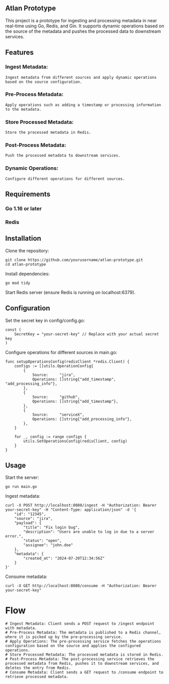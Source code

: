 ## Atlan Prototype
This project is a prototype for ingesting and processing metadata in near real-time using Go, Redis, and Gin. It supports dynamic operations based on the source of the metadata and pushes the processed data to downstream services.

## Features
### Ingest Metadata:
    Ingest metadata from different sources and apply dynamic operations based on the source configuration.
### Pre-Process Metadata: 
    Apply operations such as adding a timestamp or processing information to the metadata.
### Store Processed Metadata: 
    Store the processed metadata in Redis.
### Post-Process Metadata: 
    Push the processed metadata to downstream services.
### Dynamic Operations: 
    Configure different operations for different sources.

## Requirements
### Go 1.16 or later
### Redis

## Installation

Clone the repository:

    git clone https://github.com/yourusername/atlan-prototype.git
    cd atlan-prototype
    
Install dependencies:
      
    go mod tidy
    
Start Redis server (ensure Redis is running on localhost:6379).

## Configuration
Set the secret key in config/config.go:

    const (
        SecretKey = "your-secret-key" // Replace with your actual secret key
    )
    
Configure operations for different sources in main.go:

    func setupOperationsConfig(redisClient *redis.Client) {
        configs := []utils.OperationConfig{
            {
                Source:     "jira",
                Operations: []string{"add_timestamp", "add_processing_info"},
            },
            {
                Source:     "github",
                Operations: []string{"add_timestamp"},
            },
            {
                Source:     "serviceX",
                Operations: []string{"add_processing_info"},
            },
        }
    
        for _, config := range configs {
            utils.SetOperationsConfig(redisClient, config)
        }
    }

## Usage

Start the server:
    
    go run main.go

Ingest metadata:


    curl -X POST http://localhost:8080/ingest -H "Authorization: Bearer your-secret-key" -H "Content-Type: application/json" -d '{
        "id": "12345",
        "source": "jira",
        "payload": {
            "title": "Fix login bug",
            "description": "Users are unable to log in due to a server error.",
            "status": "open",
            "assignee": "john.doe"
        },
        "metadata": {
            "created_at": "2024-07-20T12:34:56Z"
        }
    }'
    
Consume metadata:

    curl -X GET http://localhost:8080/consume -H "Authorization: Bearer your-secret-key"


# Flow
    # Ingest Metadata: Client sends a POST request to /ingest endpoint with metadata.
    # Pre-Process Metadata: The metadata is published to a Redis channel, where it is picked up by the pre-processing service.
    # Apply Operations: The pre-processing service fetches the operations configuration based on the source and applies the configured operations.
    # Store Processed Metadata: The processed metadata is stored in Redis.
    # Post-Process Metadata: The post-processing service retrieves the processed metadata from Redis, pushes it to downstream services, and deletes the entry from Redis.
    # Consume Metadata: Client sends a GET request to /consume endpoint to retrieve processed metadata.
